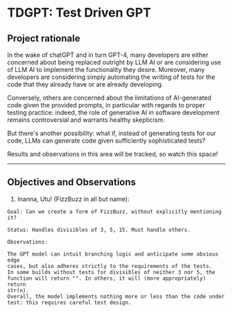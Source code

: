 # TDGPT: Test Driven GPT

## Project rationale

In the wake of chatGPT and in turn GPT-4, many developers are either
concerned about being replaced outright by LLM AI or are considering use of 
LLM AI to implement the functionality they desire. 
Moreover, many developers are considering simply automating the writing of
tests for the code that they already have or are already developing.

Conversely, others are concerned about the limitations of AI-generated code 
given the provided prompts, in particular with regards to proper testing
practice: indeed, the role of generative AI in software development
remains controversial and warrants healthy skepticism.

But there's another possibility: what if, instead of generating tests for
our code, LLMs can generate code given sufficiently sophisticated tests?

Results and observations in this area will be tracked, so watch this space!

---

## Objectives and Observations 

1. Inanna, Utu! (FizzBuzz in all but name): 
```
Goal: Can we create a form of FizzBuzz, without explicitly mentioning it?

Status: Handles divisibles of 3, 5, 15. Must handle others.

Observations:

The GPT model can intuit branching logic and anticipate some obvious edge 
cases, but also adheres strictly to the requirements of the tests.
In some builds without tests for divisibles of neither 3 nor 5, the 
function will return "". In others, it will (more appropriately) return 
str(n). 
Overall, the model implements nothing more or less than the code under 
test: this requires careful test design.
```

